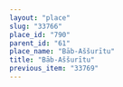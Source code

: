 ```yaml
---
layout: "place"
slug: "33766"
place_id: "790"
parent_id: "61"
place_name: "Bāb-Aššurītu"
title: "Bāb-Aššurītu"
previous_item: "33769"
---
```

